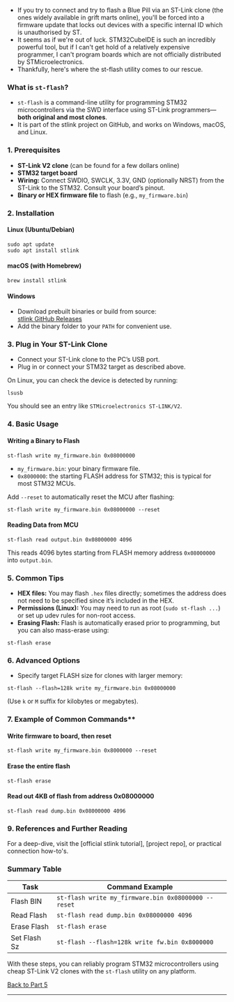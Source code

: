 
- If you try to connect and try to flash a Blue Pill via an ST-Link clone (the ones widely available in grift marts online), you'll be forced into a firmware update that locks out devices with a specific internal ID which is unauthorised by ST.
- It seems as if we're out of luck. STM32CubeIDE is such an incredibly powerful tool, but if I can't get hold of a relatively expensive programmer, I can't program boards which are not officially distributed by STMicroelectronics.   
- Thankfully, here's where the st-flash utility comes to our rescue. 

### What is `st-flash`?

- `st-flash` is a command-line utility for programming STM32 microcontrollers via the SWD interface using ST-Link programmers—**both original and most clones**.
- It is part of the stlink project on GitHub, and works on Windows, macOS, and Linux.

### 1. **Prerequisites**

- **ST-Link V2 clone** (can be found for a few dollars online)
- **STM32 target board**
- **Wiring:** Connect SWDIO, SWCLK, 3.3V, GND (optionally NRST) from the ST-Link to the STM32. Consult your board’s pinout.
- **Binary or HEX firmware file** to flash (e.g., `my_firmware.bin`)

### 2. **Installation**

#### **Linux (Ubuntu/Debian)**

```
sudo apt update  
sudo apt install stlink
```

#### **macOS** (with Homebrew)

```
brew install stlink
```

#### **Windows**
- Download prebuilt binaries or build from source:  
  [stlink GitHub Releases](https://github.com/stlink-org/stlink/releases)
- Add the binary folder to your `PATH` for convenient use.

### 3. **Plug in Your ST-Link Clone**

- Connect your ST-Link clone to the PC’s USB port.
- Plug in or connect your STM32 target as described above.

On Linux, you can check the device is detected by running:

```
lsusb
```

You should see an entry like `STMicroelectronics ST-LINK/V2`.

### 4. **Basic Usage**

#### **Writing a Binary to Flash**

```
st-flash write my_firmware.bin 0x08000000
```

- `my_firmware.bin`: your binary firmware file.
- `0x8000000`: the starting FLASH address for STM32; this is typical for most STM32 MCUs.

Add `--reset` to automatically reset the MCU after flashing:

```
st-flash write my_firmware.bin 0x08000000 --reset
```

#### **Reading Data from MCU**

```
st-flash read output.bin 0x08000000 4096
```

This reads 4096 bytes starting from FLASH memory address `0x08000000` into `output.bin`.

### 5. **Common Tips**

- **HEX files:** You may flash `.hex` files directly; sometimes the address does not need to be specified since it’s included in the HEX.
- **Permissions (Linux):** You may need to run as root (`sudo st-flash ...`) or set up udev rules for non-root access.
- **Erasing Flash:** Flash is automatically erased prior to programming, but you can also mass-erase using:

```
st-flash erase
```

### 6. **Advanced Options**

- Specify target FLASH size for clones with larger memory:

```
st-flash --flash=128k write my_firmware.bin 0x08000000
```

(Use `k` or `M` suffix for kilobytes or megabytes).

### 7.  Example of Common Commands**

#### Write firmware to board, then reset

```
st-flash write my_firmware.bin 0x8000000 --reset
```

#### Erase the entire flash

```
st-flash erase
```

#### Read out 4KB of flash from address 0x08000000

```
st-flash read dump.bin 0x08000000 4096
```


### 9. **References and Further Reading**
For a deep-dive, visit the [official stlink tutorial], [project repo], or practical connection how-to's.

### **Summary Table**

| Task         | Command Example                                     |
| ------------ | --------------------------------------------------- |
| Flash BIN    | `st-flash write my_firmware.bin 0x08000000 --reset` |
| Read Flash   | `st-flash read dump.bin 0x08000000 4096`            |
| Erase Flash  | `st-flash erase`                                    |
| Set Flash Sz | `st-flash --flash=128k write fw.bin 0x8000000`      |

With these steps, you can reliably program STM32 microcontrollers using cheap ST-Link V2 clones with the `st-flash` utility on any platform.

[Back to Part 5](P5_Embedded%20Engineering%20In%20Practice.md)

---